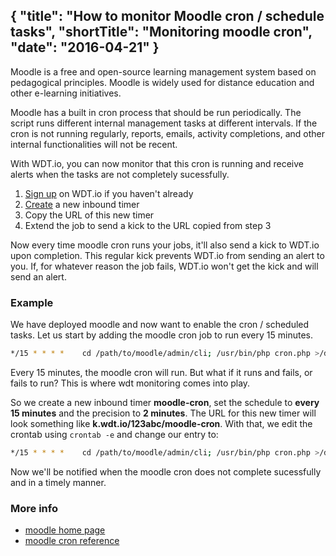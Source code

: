 {
  "title": "How to monitor Moodle cron / schedule tasks",
  "shortTitle": "Monitoring moodle cron",
  "date": "2016-04-21"
}
---
Moodle is a free and open-source learning management system based on pedagogical principles.  Moodle is widely used for distance education and other e-learning initiatives.

Moodle has a built in cron process that should be run periodically.  The script runs different internal management tasks at different intervals.
If the cron is not running regularly, reports, emails, activity completions, and other internal functionalities will not be recent.

With WDT.io, you can now monitor that this cron is running and receive alerts when the tasks are not completely sucessfully.

1. [Sign up](https://wdt.io/signup) on WDT.io if you haven't already
2. [Create](inbound_timer.html) a new inbound timer
3. Copy the URL of this new timer
4. Extend the job to send a kick to the URL copied from step 3

Now every time moodle cron runs your jobs, it'll also send a kick to WDT.io upon completion. This regular kick prevents WDT.io from sending an alert to you. If, for whatever reason the job fails, WDT.io won't get the kick and will send an alert.


### Example

We have deployed moodle and now want to enable the cron / scheduled tasks.
Let us start by adding the moodle cron job to run every 15 minutes.

```bash
*/15 * * * *    cd /path/to/moodle/admin/cli; /usr/bin/php cron.php >/dev/null
```

Every 15 minutes, the moodle cron will run.  But what if it runs and fails, or fails to run?  This is where wdt monitoring comes into play.  

So we create a new inbound timer **moodle-cron**, set the schedule to **every 15 minutes** and the precision to **2 minutes**.  The URL for this new timer will look something like **k.wdt.io/123abc/moodle-cron**.  With that, we edit the crontab using `crontab -e` and change our entry to:

```bash
*/15 * * * *    cd /path/to/moodle/admin/cli; /usr/bin/php cron.php >/dev/null && curl -sm 30 k.wdt.io/123abc/moodle-cron
```

Now we'll be notified when the moodle cron does not complete sucessfully and in a timely manner.

### More info

- [moodle home page](https://moodle.org/)
- [moodle cron reference](https://docs.moodle.org/24/en/Cron)
